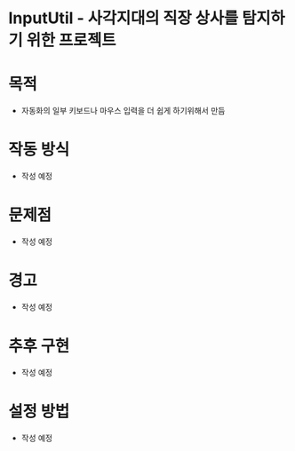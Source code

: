 InputUtil - 사각지대의 직장 상사를 탐지하기 위한 프로젝트
=============

목적
=============
* 자동화의 일부 키보드나 마우스 입력을 더 쉽게 하기위해서 만듬

작동 방식
=============
* 작성 예정

문제점
=============
* 작성 예정

경고
=============
* 작성 예정

추후 구현
=============
* 작성 예정

설정 방법
=============
* 작성 예정